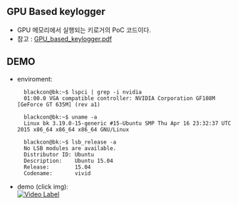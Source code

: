 GPU Based keylogger
-------------------
* GPU 메모리에서 실행되는 키로거의 PoC 코드이다.
* 참고 : [GPU_based_keylogger.pdf](/gpu-based-keylogger.pdf)

DEMO
----
* enviroment:

        blackcon@bk:~$ lspci | grep -i nvidia
        01:00.0 VGA compatible controller: NVIDIA Corporation GF108M [GeForce GT 635M] (rev a1)

        blackcon@bk:~$ uname -a
        Linux bk 3.19.0-15-generic #15-Ubuntu SMP Thu Apr 16 23:32:37 UTC 2015 x86_64 x86_64 x86_64 GNU/Linux

        blackcon@bk:~$ lsb_release -a
        No LSB modules are available.
        Distributor ID: Ubuntu
        Description:    Ubuntu 15.04
        Release:        15.04
        Codename:       vivid


* demo (click img):  
[![Video Label](https://t1.daumcdn.net/thumb/C640x360.q50.fjpg/?fname=http://t1.daumcdn.net/tvpot/thumb/v0310aGWPaaqtdtaAEidUAW/thumb.png)](https://cdn.videofarm.daum.net/vod/v0310aGWPaaqtdtaAEidUAW/mp4_720P_2M_T1/movie.mp4?px-bps=5703072&px-bufahead=10&px-time=1584104454&px-hash=a28fa05f4a904e973fb3b988facc61e9)
